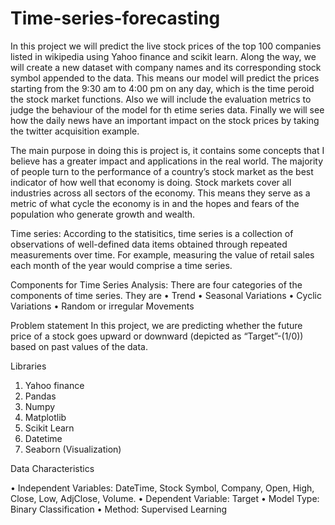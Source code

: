# Time-series-forecasting

In this project we will predict the live stock prices of the top 100 companies listed in wikipedia using Yahoo finance and scikit learn. Along the way, we will create a new dataset with company names and its corresponding stock symbol appended to the data. This means our model will predict the prices starting from the 9:30 am to 4:00 pm on any day, which is the time peroid the stock market functions.  Also we  will include the evaluation metrics to judge the behaviour of the model for th etime series data. Finally we will see how the daily news have an important impact on the stock prices by taking the twitter acquisition example.

The main purpose in doing this is project is, it contains some concepts that I believe has a greater impact and applications in the real world. The majority of people turn to the performance of a country’s stock market as the best indicator of how well that economy is doing. Stock markets cover all industries across all sectors of the economy. This means they serve as a metric of what cycle the economy is in and the hopes and fears of the population who generate growth and wealth.

Time series:
According to the statisitics, time series is a collection of observations of well-defined data items obtained through repeated measurements over time. For example, measuring the value of retail sales each month of the year would comprise a time series. 

Components for Time Series Analysis:
There are four categories of the components of time series. They are
•	Trend
•	Seasonal Variations
•	Cyclic Variations
•	Random or irregular Movements

Problem statement
In this project, we are predicting whether the future price of a stock goes upward or downward (depicted as “Target”-(1/0)) based on past values of the data.


Libraries
1.	Yahoo finance
2.	Pandas
3.	Numpy
4.	Matplotlib
5.	Scikit Learn
6.	Datetime
7.	Seaborn (Visualization)



Data Characteristics

•	Independent Variables: DateTime, Stock Symbol, Company, Open, High, Close, Low, AdjClose, Volume.
•	Dependent Variable: Target
•	Model Type: Binary Classification
•	Method: Supervised Learning


